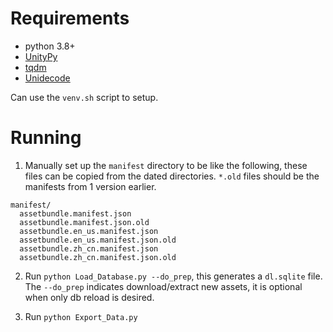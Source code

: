 # Requirements

- python 3.8+
- [UnityPy](https://pypi.org/project/UnityPy/)
- [tqdm](https://github.com/tqdm/tqdm)
- [Unidecode](https://pypi.org/project/Unidecode/)

Can use the `venv.sh` script to setup.

# Running

1. Manually set up the `manifest` directory to be like the following, these files can be copied from the dated directories. `*.old` files should be the manifests from 1 version earlier.
```
manifest/
  assetbundle.manifest.json
  assetbundle.manifest.json.old
  assetbundle.en_us.manifest.json
  assetbundle.en_us.manifest.json.old
  assetbundle.zh_cn.manifest.json
  assetbundle.zh_cn.manifest.json.old
```

2. Run `python Load_Database.py --do_prep`, this generates a `dl.sqlite` file.
   The `--do_prep` indicates download/extract new assets, it is optional when only db reload is desired.
 
3. Run `python Export_Data.py`
